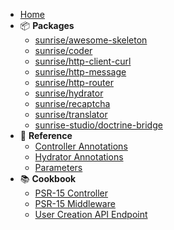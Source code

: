 * [Home](/)
* 📦 **Packages**
  * [sunrise/awesome-skeleton](/docs/packages/sunrise/awesome-skeleton/)
  * [sunrise/coder](/docs/packages/sunrise/coder/)
  * [sunrise/http-client-curl](/docs/packages/sunrise/http-client-curl/)
  * [sunrise/http-message](/docs/packages/sunrise/http-message/)
  * [sunrise/http-router](/docs/packages/sunrise/http-router/)
  * [sunrise/hydrator](/docs/packages/sunrise/hydrator/)
  * [sunrise/recaptcha](/docs/packages/sunrise/recaptcha/)
  * [sunrise/translator](/docs/packages/sunrise/translator/)
  * [sunrise-studio/doctrine-bridge](/docs/packages/sunrise-studio/doctrine-bridge/)
* 📖 **Reference**
  * [Controller Annotations](/docs/reference/controller-annotations.md)
  * [Hydrator Annotations](/docs/reference/hydrator-annotations.md)
  * [Parameters](/docs/reference/parameters.md)
* 📚 **Cookbook**
  * [PSR-15 Controller](/docs/cookbook/psr-15-controller.md)
  * [PSR-15 Middleware](/docs/cookbook/psr-15-middleware.md)
  * [User Creation API Endpoint](/docs/cookbook/user-creation-api-endpoint.md)
